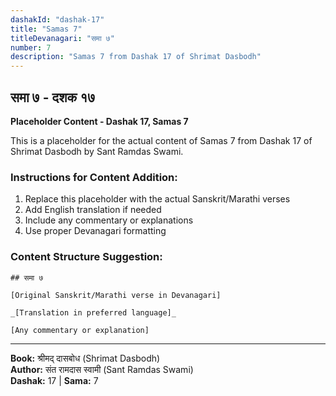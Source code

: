 ```yaml
---
dashakId: "dashak-17"
title: "Samas 7"
titleDevanagari: "समा ७"
number: 7
description: "Samas 7 from Dashak 17 of Shrimat Dasbodh"
---
```


## समा ७ - दशक १७

<!-- TODO: Add the actual Sanskrit/Marathi content here -->

**Placeholder Content - Dashak 17, Samas 7**

This is a placeholder for the actual content of Samas 7 from Dashak 17 of Shrimat Dasbodh by Sant Ramdas Swami.

### Instructions for Content Addition:
1. Replace this placeholder with the actual Sanskrit/Marathi verses
2. Add English translation if needed
3. Include any commentary or explanations
4. Use proper Devanagari formatting

### Content Structure Suggestion:
```
## समा ७

[Original Sanskrit/Marathi verse in Devanagari]

_[Translation in preferred language]_

[Any commentary or explanation]
```

---
**Book:** श्रीमद् दासबोध (Shrimat Dasbodh)  
**Author:** संत रामदास स्वामी (Sant Ramdas Swami)  
**Dashak:** 17 | **Sama:** 7
